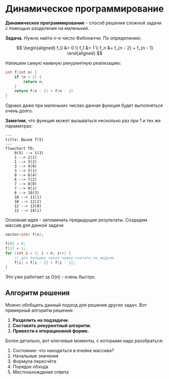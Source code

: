 # Динамическое программирование
**Динамическое программирование** - способ решения сложной задачи с помощью разделения на маленькие.

**Задача.** Нужно найти $n$-е число Фибоначчи. По определению:

$$
\begin{aligned}
f_0 &= 0 \\
f_1 &= 1 \\
f_n &= f_{n - 2} + f_{n - 1}
\end{aligned}
$$

Напишем самую наивную рекурентную реализацию:
```c++
int f(int n) {
	if (n < 2) {
		return n;
	}
	return f(n - 2) + f(n - 1)
}
```
Однако даже при маленьких числах данная функция будет выполняться очень долго.

**Заметим**, что функция может вызываться несколько раз при 1 и тех же параметрах:
```mermaid
---
title: Вызов f(5)
---
flowchart TD;
	0(5) --> 1(3)
	1 --> 2(1)
	1 --> 3(2)
	3 --> 4(0)
	3 --> 5(1)
	0 --> 6(4)
	6 --> 7(2)
	7 --> 8(0)
	7 --> 9(1)
	6 --> 10(3)
	10 --> 11(1)
	10 --> 12(2)
	12 --> 13(0)
	12 --> 14(1)
```

Основная идея - запоминать предыдущие результаты. Создадим массив для данной задачи
```c++
vector<int> f(n);

f[0] = 0;
f[1] = 1;
for (int i = 2; i < n; i++) {
	// для больших чисел нужно считать по модулю
	f[i] = f[i - 2] + f[i - 1];
}
```

Это уже работает за $O(n)$ - очень быстро.

## Алгоритм решения
Можно обобщить данный подход для решения других задач. Вот примерный алгоритм решения:
1. **Разделить на подзадачи.**
2. **Составить рекурентный алгоритм.**
3. **Привести к итерационной форме.**

Более детально, вот ключевые моменты, с которыми надо разобраться:
1. Состояние: что находиться в ячейке массива?
2. Начальные значения
3. Формула пересчёта
4. Порядок обхода
5. Местонахождение ответа